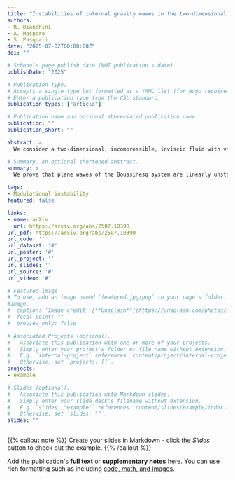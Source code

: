 ```yaml
---
title: "Instabilities of internal gravity waves in the two-dimensional Boussinesq system"
authors: 
- R. Bianchini
- A. Maspero
- S. Pasquali
date: "2025-07-02T00:00:00Z"
doi: ""

# Schedule page publish date (NOT publication's date).
publishDate: "2025"

# Publication type.
# Accepts a single type but formatted as a YAML list (for Hugo requirements).
# Enter a publication type from the CSL standard.
publication_types: ["article"]

# Publication name and optional abbreviated publication name.
publication: ""
publication_short: ""

abstract: >
  We consider a two-dimensional, incompressible, inviscid fluid with variable density, subject to the action of gravity. Assuming a stable equilibrium density profile, we adopt the so-called Boussinesq approximation, which neglects density variations in all terms except those involving gravity. This model is widely used in the physical literature to describe internal gravity waves. In this work, we prove a modulational instability result for such a system: specifically, we show that the linearization around a small-amplitude travelling wave admits at least one eigenvalue with positive real part, bifurcating from double eigenvalues of the linear, unperturbed equations. This can be regarded as the first rigorous justification of the Parametric Subharmonic Instability (PSI) of inviscid internal waves, wherein energy is transferred from an initially excited primary wave to two secondary waves with different frequencies. Our approach uses Floquet-Bloch decomposition and Kato's similarity transformations to compute rigorously the perturbed eigenvalues without requiring boundedness of the perturbed operator - differing fundamentally from prior analyses involving viscosity. Notably, the inviscid setting is especially relevant in oceanographic applications, where viscous effects are often negligible.

# Summary. An optional shortened abstract.
summary: >
  We prove that plane waves of the Boussinesq system are linearly unstable. 

tags:
- Modulational instability
featured: false

links:
- name: arXiv
  url: https://arxiv.org/abs/2507.10390
url_pdf: https://arxiv.org/abs/2507.10390
url_code: ''
url_dataset: '#'
url_poster: '#'
url_project: ''
url_slides: ''
url_source: '#'
url_video: '#'

# Featured image
# To use, add an image named `featured.jpg/png` to your page's folder. 
#image:
#  caption: 'Image credit: [**Unsplash**](https://unsplash.com/photos/s9CC2SKySJM)'
#  focal_point: ""
#  preview_only: false

# Associated Projects (optional).
#   Associate this publication with one or more of your projects.
#   Simply enter your project's folder or file name without extension.
#   E.g. `internal-project` references `content/project/internal-project/index.md`.
#   Otherwise, set `projects: []`.
projects:
- example

# Slides (optional).
#   Associate this publication with Markdown slides.
#   Simply enter your slide deck's filename without extension.
#   E.g. `slides: "example"` references `content/slides/example/index.md`.
#   Otherwise, set `slides: ""`.
slides: ""
---
```


{{% callout note %}}
Create your slides in Markdown - click the *Slides* button to check out the example.
{{% /callout %}}

Add the publication's **full text** or **supplementary notes** here. You can use rich formatting such as including [code, math, and images](https://docs.hugoblox.com/content/writing-markdown-latex/).
